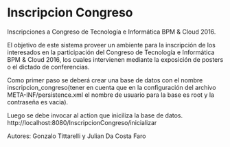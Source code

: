 Inscripcion Congreso
========

Inscripciones a Congreso de Tecnología e Informática BPM & Cloud 2016.

El objetivo de este sistema proveer un ambiente para la inscripción de los interesados en la participación del Congreso de Tecnología e Informática BPM & Cloud 2016, 
los cuales intervienen mediante la exposición de posters o el dictado de conferencias.

Como primer paso se deberá crear una base de datos con el nombre inscripcion_congreso(tener en cuenta que en la configuración del archivo META-INF/persistence.xml el nombre de usuario para la base es root y la contraseña es vacia).

Luego se debe invocar al action que iniciliza la base de datos. http://localhost:8080/InscripcionCongreso/inicializar

Autores: Gonzalo Tittarelli y Julian Da Costa Faro
